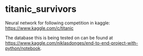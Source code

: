# titanic_survivors
Neural network for following competition in kaggle: https://www.kaggle.com/c/titanic

The database this is being tested on can be found at https://www.kaggle.com/niklasdonges/end-to-end-project-with-python/notebook.
